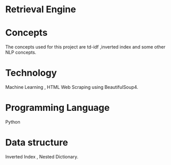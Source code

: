 # Retrieval Engine

# Concepts
The concepts used for this project are  td-idf ,inverted index and some other NLP concepts.

# Technology
Machine Learning , HTML Web Scraping using BeautifulSoup4.

# Programming Language
Python

# Data structure
Inverted Index , Nested Dictionary.
